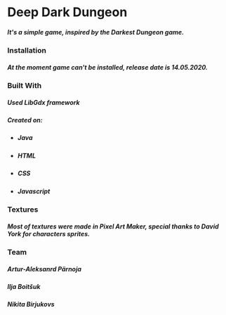 <h1>Deep Dark Dungeon</h1>

<h5>It's a simple game, inspired by the Darkest Dungeon game.</h5>

<h3>Installation</h3>

<h5>At the moment game can't be installed, release date is 14.05.2020.</h5>

<h3>Built With</h3>

<h5>Used LibGdx framework</h5>
<h5>Created on:</h4>
<ul>
<li><h5>Java</h5></li>
<li><h5>HTML</h5></li>
<li><h5>CSS</h5></li>
<li><h5>Javascript</h5></li>
</ul>

<h3>Textures</h3>
<h5>Most of textures were made in Pixel Art Maker, special thanks to David York for characters sprites.</h5>

<h3>Team</h3>

<h5>Artur-Aleksanrd Pärnoja</h5>
<h5>Ilja Boitšuk</h5>
<h5>Nikita Birjukovs</h5>